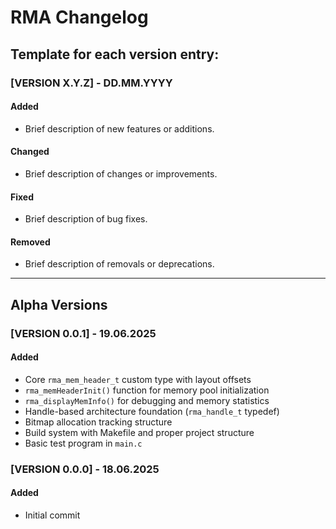 # RMA Changelog

## Template for each version entry:

### [VERSION X.Y.Z] - DD.MM.YYYY

#### Added
- Brief description of new features or additions.

#### Changed
- Brief description of changes or improvements.

#### Fixed
- Brief description of bug fixes.

#### Removed
- Brief description of removals or deprecations.

---

## Alpha Versions

### [VERSION 0.0.1] - 19.06.2025

#### Added
- Core `rma_mem_header_t` custom type with layout offsets
- `rma_memHeaderInit()` function for memory pool initialization
- `rma_displayMemInfo()` for debugging and memory statistics
- Handle-based architecture foundation (`rma_handle_t` typedef)
- Bitmap allocation tracking structure
- Build system with Makefile and proper project structure
- Basic test program in `main.c`

### [VERSION 0.0.0] - 18.06.2025

#### Added
- Initial commit
